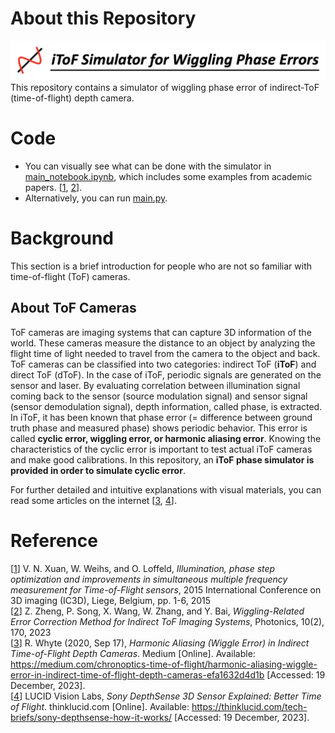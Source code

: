 # About this Repository
![image info](./docs/image/image1.png)  
This repository contains a simulator of wiggling phase error of indirect-ToF (time-of-flight) depth camera.  

# Code
-  You can visually see what can be done with the simulator in [main_notebook.ipynb](https://github.com/ksonod/itof_cyclic_error_simulator/blob/main/main_notebook.ipynb), which includes some examples from academic papers. [[1](https://ieeexplore.ieee.org/document/7391811), [2](https://www.mdpi.com/2304-6732/10/2/170)].
-  Alternatively, you can run [main.py](https://github.com/ksonod/itof_cyclic_error_simulator/blob/main/main.py).

# Background 
This section is a brief introduction for people who are not so familiar with time-of-flight (ToF) cameras.
## About ToF Cameras
ToF cameras are imaging systems that can capture 3D information of the world. These cameras measure the distance to an object by analyzing the flight time of light needed to travel from the camera to the object and back. ToF cameras can be classified into two categories: indirect ToF (**iToF**) and direct ToF (dToF). In the case of iToF, periodic signals are generated on the sensor and laser. By evaluating correlation between illumination signal coming back to the sensor (source modulation signal) and sensor signal (sensor demodulation signal), depth information, called phase, is extracted. In iToF, it has been known that phase error (= difference between ground truth phase and measured phase) shows periodic behavior. This error is called **cyclic error, wiggling error, or harmonic aliasing error**. Knowing the characteristics of the cyclic error is important to test actual iToF cameras and make good calibrations. In this repository, an **iToF phase simulator is provided in order to simulate cyclic error**.

For further detailed and intuitive explanations with visual materials, you can read some articles on the internet [[3](https://medium.com/chronoptics-time-of-flight/harmonic-aliasing-wiggle-error-in-indirect-time-of-flight-depth-cameras-efa1632d4d1b), [4](https://thinklucid.com/tech-briefs/sony-depthsense-how-it-works/)].


# Reference
[[1](https://ieeexplore.ieee.org/document/7391811)] V. N. Xuan, W. Weihs, and O. Loffeld, *Illumination, phase step optimization and improvements in simultaneous multiple frequency measurement for Time-of-Flight sensors*, 2015 International Conference on 3D imaging (IC3D), Liege, Belgium, pp. 1-6, 2015   
[[2](https://www.mdpi.com/2304-6732/10/2/170)] Z. Zheng, P. Song, X. Wang, W. Zhang, and Y. Bai, *Wiggling-Related Error Correction Method for Indirect ToF Imaging Systems*, Photonics, 10(2), 170, 2023  
[[3](https://medium.com/chronoptics-time-of-flight/harmonic-aliasing-wiggle-error-in-indirect-time-of-flight-depth-cameras-efa1632d4d1b)] R. Whyte (2020, Sep 17), *Harmonic Aliasing (Wiggle Error) in Indirect Time-of-Flight Depth Cameras*. Medium [Online]. Available: https://medium.com/chronoptics-time-of-flight/harmonic-aliasing-wiggle-error-in-indirect-time-of-flight-depth-cameras-efa1632d4d1b [Accessed: 19 December, 2023].  
[[4](https://thinklucid.com/tech-briefs/sony-depthsense-how-it-works/)] LUCID Vision Labs, *Sony DepthSense 3D Sensor Explained: Better Time of Flight*. thinklucid.com [Online]. Available: https://thinklucid.com/tech-briefs/sony-depthsense-how-it-works/ [Accessed: 19 December, 2023].  
